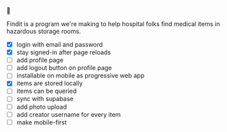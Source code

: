 🚧

Findit is a program we're making to help hospital folks find medical items in hazardous storage rooms. 

- [x] login with email and password
- [x] stay signed-in after page reloads
- [ ] add profile page
- [ ] add logout button on profile page
- [ ] installable on mobile as progressive web app
- [x] items are stored locally
- [ ] items can be queried
- [ ] sync with supabase
- [ ] add photo upload
- [ ] add creator username for every item
- [ ] make mobile-first